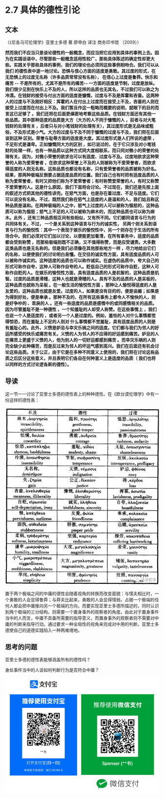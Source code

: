 # 2.7 具体的德性引论

## 文本

（《尼各马可伦理学》亚里士多德 著 廖申白 译注 商务印书馆 （2009））

**然而我们不应当只是谈论德性的一般概念，而应当把它应用到具体的事例上去。因为在实践话语中，尽管那些一般概念适用性较广，那些具体陈述的确定性却更大些。实践关乎那些具体的事例，我们的理论也必须同这些事例相吻合。我们可以从我们 的德性表中逐一地讨论。恐惧与信心方面的适度是勇敢。其过度的形式，在无恐惧上的过度无名称（许多品质常常没有名称）， 在信心上过度是鲁莽。快乐和痛苦 -- 不是所有的，尤其不是所有的痛苦-- 一方面的适度是节制，过度是放纵。我们很少见到在快乐上不及的人，所以这样的品质也无其名，不过我们可以称之为冷漠。在钱财的接受与付出方面的适度是慷慨，过度与不及是挥霍和吝啬。这两种人的过度与不及刚好相反：挥霍的人在付出上过度而在接受上不及，吝啬的人则在接受上过度而在付出上不及。我们暂且作这一粗略而概要的说明，就眼下的目的而言这已足够了 。我们还将在后面更缜密地考察这些品质。在钱财方面还有其他一些品质。其中那种适度的品质是大方（大方的人不同于慷慨的人 ，前者与对大笔钱财的处理有关 ，后者只与对小笔钱财的处理有关），其过度形式是无品味或粗俗，不及形式是小气。大方的过度与不及不同于慷慨的过度与不及，我们将在后面谈到这种 区别。荣誉与耻辱方面的适度是大度。其过度形式是人们所说的虚荣 ，不足形式是谦卑。正如慷慨同大方的区别 ，如已说过的，在于它只涉及对小笔钱财的处理一样，也有一种品质以这种方式同大度相联系，而只同对微小的荣誉的处理有关。因为，对微小荣誉的欲求也可以有适度、过度与不及。过度地欲求这种荣誉的人称为爱荣誉者 ，在欲求这种荣誉上不及的人则被称为不爱荣誉者，而欲求得适度的人则无名称。这些品质也都没有名称，只有爱荣誉者的品质被称为好名。结果，那两种极端反倒要占据适度品质的位置。我们自己也有时把有适度品质的人称为爱荣誉者，有时又把他们称为不爱荣誉者；有时称赞爱荣誉的人，有时又称赞不爱荣誉的人。这是什么原因，我们下面将会讨论。不过现在，我们还是先按上面的叙述方式把其他的德性讲完。在怒气方面，也是存在着过度、不足与适度。它们可以说没有名称。不过，既然我们称在怒气上适度的人是温和的人，我们姑且称这种品质是温和。在两种极端的人之中，怒气上过度的人可以被称为愠怒的，这种品质可以称为愠怒；怒气上不足的人可以被称为麻木的，而这种品质也可以称为麻木。此外 ，还有三种品质相互间有些相似，又有所不同。它们都同语言与行为的共同体有关。不过， 一个是关系到这种语言与行为的诚实性， 另两个则关系到语言与行为的愉悦性：其中一个表现于娱乐的愉悦性中，另一个则存在于生活的所有场合中。我们必须对它们加以讨论，以便能更加看清，在所有事务中，适度的品质都会受到称赞 ，而那些极端则既不正确，又不值得称赞，而是应受谴责。大多数这类品质也是无名称的。但是我们必须像在其他那些地方一样 ，尽力地给出它们的名称，以便使我们的讨论明白易懂。在交往的诚实性方面，具有适度品质的人可以被称作诚实的。这种适度的品质也可以称作诚实。在虚伪的品质中，夸大自己的形式可称作自夸，这种人可称作自夸的人。贬低自己的形式可称作自贬，这种人可称作自贬的人。在娱乐的愉悦性方面，具有适度品质的人是机智的，这种品质是机智。过度的品质是滑稽，这种人也就是滑稽的人。具有不及的品质的人是呆板的，这种品质也就称为呆板 。在一般生活的愉悦性方面 ，那种让人愉悦得适度的人是友爱的，这种品质也就是友爱。过度的人，如果是没有目的的，便是谄媚；如果是为得到好处，便是奉承 。那种不及的、在所有这些事务上都令人不愉快的人，则是好争吵的 、乖戾的人 。还有一些适度的品质是感情中的或同感情相关的品质。因为尽管羞耻不是一种德性 ，一个知羞耻的人却受人称赞。在这些事情上 ，我们也说一个人是适度的 ，或者另一个人是过度的。例如，羞怯的人对什么事情都觉得惊恐，而在羞耻上不足的人则对 什么事情都不觉羞耻，具有适度品质的人则是有羞耻心的。此外，义愤是妒忌与幸灾乐祸之间的适度。它们都与我们为邻人的好运所感受的快乐或痛苦有关。义愤的人为邻人的不应得的好运感到痛苦。妒忌的人在痛苦上更盛于义愤的人，他为别人的一切好运都感到痛苦 。而幸灾乐祸的人则完全缺少此种痛苦，而是反过来为邻人的坏运气感到高兴。我们在后面还有机会讨论这些品质。关于公正，由于它是在多种不同意义上使用的，我们将在讨论这些品质之后区分这些意义，并且表明它们各自在何种意义上是适度的品质（ 我们也将以同样的方式讨论逻各斯的德性）。**

## 导读

这一节一一讨论了亚里士多德的德性表上的种种德性。在《欧台谟伦理学》中有一份这样的德性表：

![](../.gitbook/assets/table-of-virtues-and-vices.png)

置于两个极端之间的中庸的德性会随着视角的转换而改变面貌：与懦夫相比时，一个勇敢的人会显得鲁莽；与莽夫比起来，勇敢的人会显得懦弱。占据一个极端的任何人都会把中庸推向另一个极端的方向，而要实现亚里士多德所描述的，同时认识到两个极端的三分结构，则需要一个置身事外的观察者的角度。由此对于置身事件当中的人而言，中庸不具备所需要的指导意义，而置身事外的观察者则不需要对中庸的判断来指导行动。通过要求一种全局性的视角来完成对中用的判断，亚里士多德使自己的道德实践陷入一种两难境地。

## 思考的问题

亚里士多德的德性表能够涵盖所有的德性吗？

身处事件当中的人该如何判断行为是否符合中庸？

![](../.gitbook/assets/qr.png)

